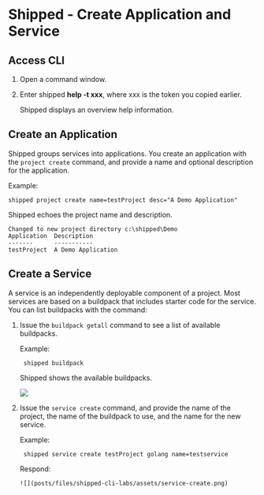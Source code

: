 # Shipped - Create Application and Service

## Access CLI

1. Open a command window. 

1. Enter shipped **help -t xxx**, where xxx is the token you copied earlier.

    Shipped displays an overview help information. 

<a name="create"></a>
## Create an Application
Shipped groups services into applications. You create an application with the <code>project create</code> command, and provide a name and optional description for the application.

Example:

    shipped project create name=testProject desc="A Demo Application"

Shipped echoes the project name and description.

    Changed to new project directory c:\shipped\Demo
    Application  Description
    -------      -----------
    testProject	 A Demo Application

## Create a Service

A service is an independently deployable component of a project. Most services are based on a buildpack that includes starter code for the service. You can list buildpacks with the command:

1. Issue the <code>buildpack getall</code> command to see a list of available buildpacks.
 
    Example: 

        shipped buildpack

    Shipped shows the available buildpacks.

    ![](posts/files/shipped-cli-labs/assets/buildpack-getall.png)

1. Issue the <code>service create</code> command, and provide the name of the project, the name of the buildpack to use, and the name for the new service.

    Example: 

        shipped service create testProject golang name=testservice
    Respond: 

       ![](posts/files/shipped-cli-labs/assets/service-create.png)




        
